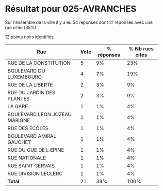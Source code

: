 # Résultat pour 025-AVRANCHES

Sur l'ensemble de la ville il y a eu 54 réponses dont 21 réponses avec une rue citée (38%)

12 points noirs identifiés

| Rue | Vote | % réponses | % Nb rues cités|
|-----|------|------------|----------------|
| RUE DE LA CONSTITUTION | 5 | 9% | 23%|
| BOULEVARD DU LUXEMBOURG | 4 | 7% | 19%|
| RUE DE LA LIBERTE | 2 | 3% | 9%|
| RUE DU JARDIN DES PLANTES | 2 | 3% | 9%|
| LA GARE | 1 | 1% | 4%|
| BOULEVARD LEON JOZEAU MARIGNE | 1 | 1% | 4%|
| RUE DES ECOLES | 1 | 1% | 4%|
| BOULEVARD AMIRAL GAUCHET | 1 | 1% | 4%|
| RUE DU GUE DE L EPINE | 1 | 1% | 4%|
| RUE NATIONALE | 1 | 1% | 4%|
| RUE SAINT GERVAIS | 1 | 1% | 4%|
| RUE DIVISION LECLERC | 1 | 1% | 4%|
| **Total** | 21 | 38% | 100%|

